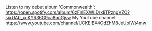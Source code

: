 Listen to my debut album 'Commonwealth': https://open.spotify.com/album/6zFnlEXWLDrxIiTPzngVZO?si=UAb_xuKYR36G9ca8bnGjsw
My YouTube channel: https://www.youtube.com/channel/UCKEiBX4OdZhM8JeUpIWt4mw
